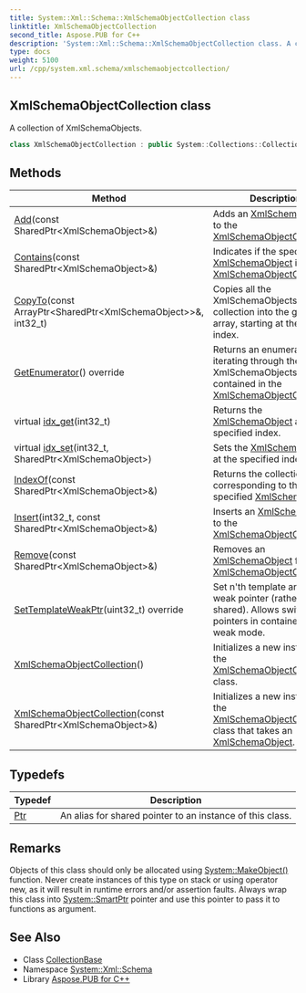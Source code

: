 ```yaml
---
title: System::Xml::Schema::XmlSchemaObjectCollection class
linktitle: XmlSchemaObjectCollection
second_title: Aspose.PUB for C++
description: 'System::Xml::Schema::XmlSchemaObjectCollection class. A collection of XmlSchemaObjects in C++.'
type: docs
weight: 5100
url: /cpp/system.xml.schema/xmlschemaobjectcollection/
---
```

## XmlSchemaObjectCollection class


A collection of XmlSchemaObjects.

```cpp
class XmlSchemaObjectCollection : public System::Collections::CollectionBase<SharedPtr<System::Xml::Schema::XmlSchemaObject>>
```

## Methods

| Method | Description |
| --- | --- |
| [Add](./add/)(const SharedPtr\<XmlSchemaObject\>\&) | Adds an [XmlSchemaObject](../xmlschemaobject/) to the [XmlSchemaObjectCollection](./). |
| [Contains](./contains/)(const SharedPtr\<XmlSchemaObject\>\&) | Indicates if the specified [XmlSchemaObject](../xmlschemaobject/) is in the [XmlSchemaObjectCollection](./). |
| [CopyTo](./copyto/)(const ArrayPtr\<SharedPtr\<XmlSchemaObject\>\>\&, int32_t) | Copies all the XmlSchemaObjects from the collection into the given array, starting at the given index. |
| [GetEnumerator](./getenumerator/)() override | Returns an enumerator for iterating through the XmlSchemaObjects contained in the [XmlSchemaObjectCollection](./). |
| virtual [idx_get](./idx_get/)(int32_t) | Returns the [XmlSchemaObject](../xmlschemaobject/) at the specified index. |
| virtual [idx_set](./idx_set/)(int32_t, SharedPtr\<XmlSchemaObject\>) | Sets the [XmlSchemaObject](../xmlschemaobject/) at the specified index. |
| [IndexOf](./indexof/)(const SharedPtr\<XmlSchemaObject\>\&) | Returns the collection index corresponding to the specified [XmlSchemaObject](../xmlschemaobject/). |
| [Insert](./insert/)(int32_t, const SharedPtr\<XmlSchemaObject\>\&) | Inserts an [XmlSchemaObject](../xmlschemaobject/) to the [XmlSchemaObjectCollection](./). |
| [Remove](./remove/)(const SharedPtr\<XmlSchemaObject\>\&) | Removes an [XmlSchemaObject](../xmlschemaobject/) from the [XmlSchemaObjectCollection](./). |
| [SetTemplateWeakPtr](./settemplateweakptr/)(uint32_t) override | Set n'th template argument a weak pointer (rather than shared). Allows switching pointers in containers to weak mode. |
| [XmlSchemaObjectCollection](./xmlschemaobjectcollection/)() | Initializes a new instance of the [XmlSchemaObjectCollection](./) class. |
| [XmlSchemaObjectCollection](./xmlschemaobjectcollection/)(const SharedPtr\<XmlSchemaObject\>\&) | Initializes a new instance of the [XmlSchemaObjectCollection](./) class that takes an [XmlSchemaObject](../xmlschemaobject/). |
## Typedefs

| Typedef | Description |
| --- | --- |
| [Ptr](./ptr/) | An alias for shared pointer to an instance of this class. |
## Remarks



Objects of this class should only be allocated using [System::MakeObject()](../../system/makeobject/) function. Never create instances of this type on stack or using operator new, as it will result in runtime errors and/or assertion faults. Always wrap this class into [System::SmartPtr](../../system/smartptr/) pointer and use this pointer to pass it to functions as argument. 

## See Also

* Class [CollectionBase](../../system.collections/collectionbase/)
* Namespace [System::Xml::Schema](../)
* Library [Aspose.PUB for C++](../../)
